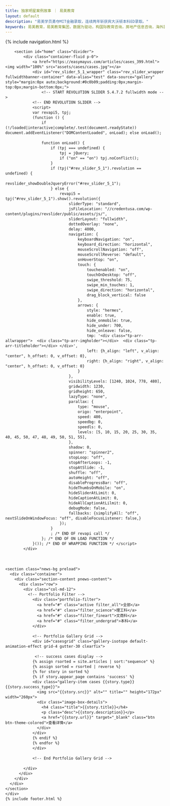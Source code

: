 ```yaml
---
title: 独家明星案例故事 ｜ 易美教育
layout: default
description: "易美学员勇夺MIT金融录取，连续两年斩获宾大沃顿本科ED录取。"
keywords: 易美教育，易美教育集团，数据为驱动，构国际教育咨询，房地产信息咨询，海外置业与财富管理，高端教育咨询服务，丰富的海外教育资源和优秀的海外专业化团队，一站式留学解决方案，教育规划，留学申请，常青藤申请，本科申请，美国硕士申请，职业教育，学习规划，考试培训，房产咨询，美国本土留学咨询公信力第一品牌。
---
```

<div id="wrapper" class="clearfix">
    <!-- {% include preloader.html %} -->
    {% include navigation.html %}
    <div class="main-content">

        <section id="home" class="divider">
            <div class="container-fluid p-0">
                <a href="https://easymayus.com/articles/cases_399.html"><img width="100%" src="assets/cases/cases.jpg"></a>
                <div id="rev_slider_5_1_wrapper" class="rev_slider_wrapper fullwidthbanner-container" data-alias="test" data-source="gallery" style="margin:0px auto;background:#0c0b09;padding:0px;margin-top:0px;margin-bottom:0px;">
                    <!-- START REVOLUTION SLIDER 5.4.7.2 fullwidth mode -->
                <!-- END REVOLUTION SLIDER -->
                <script> 
                var revapi5, tpj;
                (function () {
                    if (!/loaded|interactive|complete/.test(document.readyState)) document.addEventListener("DOMContentLoaded", onLoad); else onLoad();

                    function onLoad() {
                        if (tpj === undefined) {
                            tpj = jQuery;
                            if ("on" == "on") tpj.noConflict();
                        }
                        if (tpj("#rev_slider_5_1").revolution == undefined) {
                            revslider_showDoubleJqueryError("#rev_slider_5_1");
                        } else {
                            revapi5 = tpj("#rev_slider_5_1").show().revolution({
                                sliderType: "standard",
                                jsFileLocation: "//credentusa.com/wp-content/plugins/revslider/public/assets/js/",
                                sliderLayout: "fullwidth",
                                dottedOverlay: "none",
                                delay: 4000,
                                navigation: {
                                    keyboardNavigation: "on",
                                    keyboard_direction: "horizontal",
                                    mouseScrollNavigation: "off",
                                    mouseScrollReverse: "default",
                                    onHoverStop: "on",
                                    touch: {
                                        touchenabled: "on",
                                        touchOnDesktop: "off",
                                        swipe_threshold: 75,
                                        swipe_min_touches: 1,
                                        swipe_direction: "horizontal",
                                        drag_block_vertical: false
                                    },
                                    arrows: {
                                        style: "hermes",
                                        enable: true,
                                        hide_onmobile: true,
                                        hide_under: 700,
                                        hide_onleave: false,
                                        tmp: '<div class="tp-arr-allwrapper">  <div class="tp-arr-imgholder"></div>  <div class="tp-arr-titleholder"></div> </div>',
                                        left: {h_align: "left", v_align: "center", h_offset: 0, v_offset: 0},
                                        right: {h_align: "right", v_align: "center", h_offset: 0, v_offset: 0}
                                    }
                                },
                                visibilityLevels: [1240, 1024, 778, 480],
                                gridwidth: 1230,
                                gridheight: 650,
                                lazyType: "none",
                                parallax: {
                                    type: "mouse",
                                    origo: "enterpoint",
                                    speed: 400,
                                    speedbg: 0,
                                    speedls: 0,
                                    levels: [5, 10, 15, 20, 25, 30, 35, 40, 45, 50, 47, 48, 49, 50, 51, 55],
                                },
                                shadow: 0,
                                spinner: "spinner2",
                                stopLoop: "off",
                                stopAfterLoops: -1,
                                stopAtSlide: -1,
                                shuffle: "off",
                                autoHeight: "off",
                                disableProgressBar: "off",
                                hideThumbsOnMobile: "on",
                                hideSliderAtLimit: 0,
                                hideCaptionAtLimit: 0,
                                hideAllCaptionAtLilmit: 0,
                                debugMode: false,
                                fallbacks: {simplifyAll: "off", nextSlideOnWindowFocus: "off", disableFocusListener: false,}
                            });
                        }
                        ; /* END OF revapi call */
                    }; /* END OF ON LOAD FUNCTION */
                }()); /* END OF WRAPPING FUNCTION */ </script>
            </div>
       
       

    <section class="news-bg preload">
      <div class="container">
        <div class="section-content pnews-content">
          <div class="row">
            <div class="col-md-12">
              <!-- Portfolio Filter -->
                <div class="portfolio-filter">
                  <a href="#" class="active filter_all">全部</a>
                  <a href="#" class="filter_science">理工科</a>
                  <a href="#" class="filter_fineart">文商科</a>
                  <a href="#" class="filter_undergrad">本科</a>
                </div>

                <!-- Portfolio Gallery Grid -->
                <div id="casesgrid" class="gallery-isotope default-animation-effect grid-4 gutter-30 clearfix">

                 <!-- success cases display -->
                {% assign rsorted = site.articles | sort:"sequence" %}
                {% assign sorted = rsorted | reverse %}
                {% for story in sorted %}
                {% if story.appear_page contains 'success' %}
                <div class="gallery-item cases {{story.type}} {{story.success_type}}">
                  <img src="{{story.src}}" alt="" title="" height="172px" width="260px">
                  <div class="image-box-details">
                    <h4 class="title">{{story.title}}</h4>
                    <p class="desc">{{story.description}}</p>
                    <a href="{{story.url}}" target="_blank" class="btn btn-theme-colored">查看详情</a>
                  </div>
                </div>
                {% endif %}
                {% endfor %}
                </div>

                <!-- End Portfolio Gallery Grid -->

            </div>
          </div>
        </div>
      </div>
    </section>
    </div>
    {% include footer.html %}
</div>